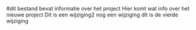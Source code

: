 #dit bestand bevat informatie over het project
Hier komt wat info over het nieuwe project
Dit is een wijziging2
nog een wijziging
dit is de vierde wijziging
